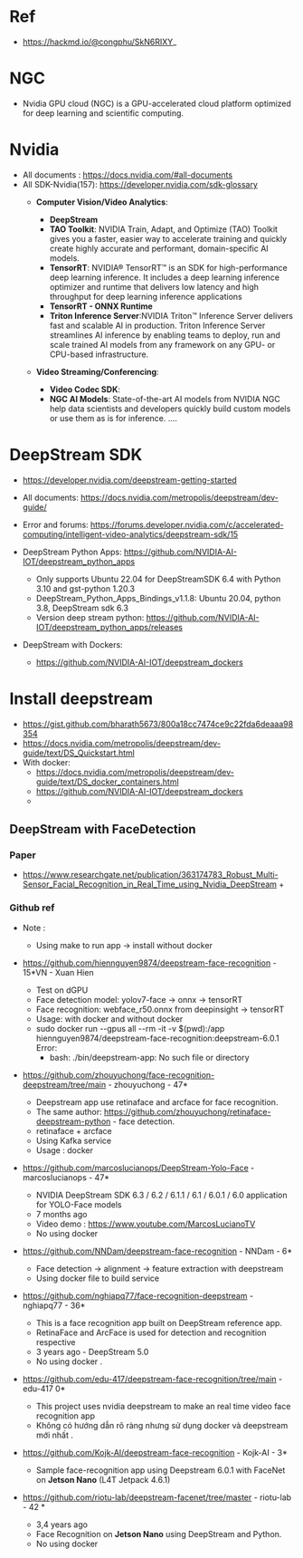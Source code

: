 # Ref
+ https://hackmd.io/@congphu/SkN6RIXY_
# NGC 
+ Nvidia GPU cloud (NGC) is a GPU-accelerated cloud platform optimized for deep learning and scientific computing.
# Nvidia
+ All documents : https://docs.nvidia.com/#all-documents
+ All SDK-Nvidia(157): https://developer.nvidia.com/sdk-glossary
  + **Computer Vision/Video Analytics**: 
    + **DeepStream**
    + **TAO Toolkit**: NVIDIA Train, Adapt, and Optimize (TAO) Toolkit gives you a faster, easier way to accelerate training and quickly create highly accurate and performant, domain-specific AI models.
    + **TensorRT**: NVIDIA® TensorRT™ is an SDK for high-performance deep learning inference. It includes a deep learning inference optimizer and runtime that delivers low latency and high throughput for deep learning inference applications
    + **TensorRT - ONNX Runtime**
    + **Triton Inference Server**:NVIDIA Triton™ Inference Server delivers fast and scalable AI in production. Triton Inference Server streamlines AI inference by enabling teams to deploy, run and scale trained AI models from any framework on any GPU- or CPU-based infrastructure.
  
  + **Video Streaming/Conferencing**:
    + **Video Codec SDK**: 
    + **NGC AI Models**: State-of-the-art AI models from NVIDIA NGC help data scientists and developers quickly build custom models or use them as is for inference.
  ....
# DeepStream SDK
+ https://developer.nvidia.com/deepstream-getting-started
+ All documents: https://docs.nvidia.com/metropolis/deepstream/dev-guide/
+ Error and forums: https://forums.developer.nvidia.com/c/accelerated-computing/intelligent-video-analytics/deepstream-sdk/15

+ DeepStream Python Apps: https://github.com/NVIDIA-AI-IOT/deepstream_python_apps
  + Only supports Ubuntu 22.04 for DeepStreamSDK 6.4 with Python 3.10 and gst-python 1.20.3
  + DeepStream_Python_Apps_Bindings_v1.1.8: Ubuntu 20.04, python 3.8, DeepStream sdk 6.3
  + Version deep stream python:  https://github.com/NVIDIA-AI-IOT/deepstream_python_apps/releases

+ DeepStream with Dockers: 
  + https://github.com/NVIDIA-AI-IOT/deepstream_dockers

# Install deepstream 
+ https://gist.github.com/bharath5673/800a18cc7474ce9c22fda6deaaa98354
+ https://docs.nvidia.com/metropolis/deepstream/dev-guide/text/DS_Quickstart.html
+ With docker:
  + https://docs.nvidia.com/metropolis/deepstream/dev-guide/text/DS_docker_containers.html
  + https://github.com/NVIDIA-AI-IOT/deepstream_dockers
  + 
## DeepStream with FaceDetection
### Paper 
+ https://www.researchgate.net/publication/363174783_Robust_Multi-Sensor_Facial_Recognition_in_Real_Time_using_Nvidia_DeepStream
  + 
### Github ref 
+ Note :
  + Using make to run app -> install without docker
  

+ https://github.com/hiennguyen9874/deepstream-face-recognition - 15*VN - Xuan Hien
  + Test on dGPU
  + Face detection model: yolov7-face -> onnx -> tensorRT
  + Face recognition: webface_r50.onnx from deepinsight -> tensorRT
  + Usage: with docker and without docker 
  + sudo docker run --gpus all  --rm -it -v $(pwd):/app hiennguyen9874/deepstream-face-recognition:deepstream-6.0.1 Error:
    + bash: ./bin/deepstream-app: No such file or directory

+ https://github.com/zhouyuchong/face-recognition-deepstream/tree/main - zhouyuchong - 47*
  + Deepstream app use retinaface and arcface for face recognition.
  + The same author: https://github.com/zhouyuchong/retinaface-deepstream-python - face detection.
  + retinaface + arcface 
  + Using Kafka service 
  + Usage : docker 

+ https://github.com/marcoslucianops/DeepStream-Yolo-Face  - marcoslucianops - 47*
  + NVIDIA DeepStream SDK 6.3 / 6.2 / 6.1.1 / 6.1 / 6.0.1 / 6.0 application for YOLO-Face models
  + 7 months ago 
  + Video demo : https://www.youtube.com/MarcosLucianoTV
  + No using docker


+ https://github.com/NNDam/deepstream-face-recognition - NNDam - 6* 
  + Face detection -> alignment -> feature extraction with deepstream
  + Using docker file to build service

+ https://github.com/nghiapq77/face-recognition-deepstream - nghiapq77 - 36* 
  + This is a face recognition app built on DeepStream reference app.
  + RetinaFace and ArcFace is used for detection and recognition respective
  + 3 years ago - DeepStream 5.0 
  + No using docker .


+ https://github.com/edu-417/deepstream-face-recognition/tree/main - edu-417 0* 
  + This project uses nvidia deepstream to make an real time video face recognition app
  + Không có hướng dẫn rõ ràng nhưng sử dụng docker và deepstream mới nhất .

+ https://github.com/Kojk-AI/deepstream-face-recognition - Kojk-AI - 3*
  + Sample face-recognition app using Deepstream 6.0.1 with FaceNet on **Jetson Nano** (L4T Jetpack 4.6.1)

+ https://github.com/riotu-lab/deepstream-facenet/tree/master - riotu-lab - 42 *
  + 3,4  years ago 
  + Face Recognition on **Jetson Nano** using DeepStream and Python.
  + No using docker 

  

  
